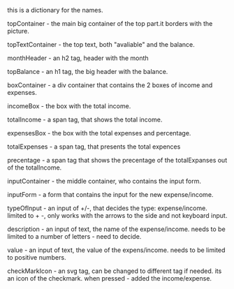 this is a dictionary for the names.

<!-- top part -->

topContainer - the main big container of the top part.it borders with the picture.

topTextContainer - the top text, both "avaliable" and the balance.

monthHeader - an h2 tag, header with the month

topBalance - an h1 tag, the big header with the balance.

boxContainer - a div container that contains the 2 boxes of income and expenses.

incomeBox - the box with the total income.

totalIncome - a span tag, that shows the total income.

expensesBox - the box with the total expenses and percentage.

totalExpenses - a span tag, that presents the total expences

precentage - a span tag that shows the precentage of the totalExpanses out of the totalIncome.

<!-- middle part -->

inputContainer - the middle container, who contains the input form.

inputForm - a form that contains the input for the new expense/income.

typeOfInput - an input of +/-, that decides the type: expense/income. limited to + -, only works with the arrows to the side and not keyboard input.

description - an input of text, the name of the expense/income. needs to be limited to a number of letters - need to decide.

value - an input of text, the value of the expens/income. needs to be limited to positive numbers.

checkMarkIcon - an svg tag, can be changed to different tag if needed. its an icon of the checkmark. when pressed - added the income/expense.
